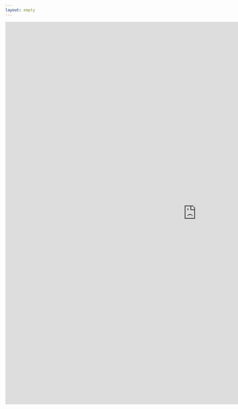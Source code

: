 ```yaml
---
layout: empty
---
```

<center>
        <iframe src="https://docs.google.com/viewer?url=https://studentidisinistra.it/iniziative/sopravvivenzadalbasso/controguide/sds20.pdf&embedded=true" style="width:1200px; height:1200px;" frameborder="0"></iframe>
